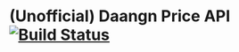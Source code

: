 # (Unofficial) Daangn Price API [![Build Status](https://travis-ci.org/hihiboss/daangn-price-api.svg?branch=master)](https://travis-ci.org/hihiboss/daangn-price-api)
